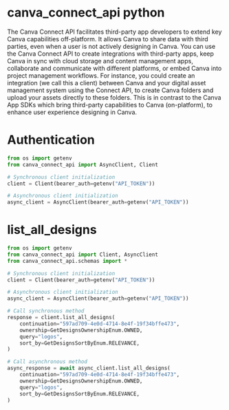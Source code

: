 # canva_connect_api python 

 The Canva Connect API facilitates third-party app developers to extend key Canva capabilities off-platform. It allows Canva to share data with third parties, even when a user is not actively designing in Canva.
You can use the Canva Connect API to create integrations with third-party apps, keep Canva in sync with cloud storage and content management apps, collaborate and communicate with different platforms, or embed Canva into project management workflows.
For instance, you could create an integration (we call this a client) between Canva and your digital asset management system using the Connect API, to create Canva folders and upload your assets directly to these folders.
This is in contrast to the Canva App SDKs which bring third-party capabilities to Canva (on-platform), to enhance user experience designing in Canva.
 

 # Authentication 
  
 ```python
from os import getenv
from canva_connect_api import AsyncClient, Client

# Synchronous client initialization
client = Client(bearer_auth=getenv("API_TOKEN"))

# Asynchronous client initialization
async_client = AsyncClient(bearer_auth=getenv("API_TOKEN"))
```

# list_all_designs

```python
from os import getenv
from canva_connect_api import Client, AsyncClient
from canva_connect_api.schemas import *

# Synchronous client initialization
client = Client(bearer_auth=getenv("API_TOKEN"))

# Asynchronous client initialization
async_client = AsyncClient(bearer_auth=getenv("API_TOKEN"))

# Call synchronous method
response = client.list_all_designs(
    continuation="597ad709-4e0d-4714-8e4f-19f34bffe473",
    ownership=GetDesignsOwnershipEnum.OWNED,
    query="logos",
    sort_by=GetDesignsSortByEnum.RELEVANCE,
)

# Call asynchronous method
async_response = await async_client.list_all_designs(
    continuation="597ad709-4e0d-4714-8e4f-19f34bffe473",
    ownership=GetDesignsOwnershipEnum.OWNED,
    query="logos",
    sort_by=GetDesignsSortByEnum.RELEVANCE,
)

```

